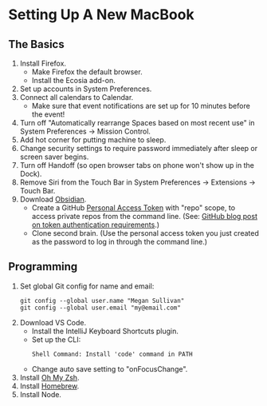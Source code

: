# Setting Up A New MacBook

## The Basics

1. Install Firefox.
    * Make Firefox the default browser.
    * Install the Ecosia add-on.
1. Set up accounts in System Preferences.
1. Connect all calendars to Calendar.
    * Make sure that event notifications are set up for 10 minutes before the event!
1. Turn off "Automatically rearrange Spaces based on most recent use" in System Preferences -> Mission Control.
1. Add hot corner for putting machine to sleep.
1. Change security settings to require password immediately after sleep or screen saver begins.
1. Turn off Handoff (so open browser tabs on phone won't show up in the Dock).
1. Remove Siri from the Touch Bar in System Preferences -> Extensions -> Touch Bar.
1. Download [Obsidian](https://obsidian.md/).
    * Create a GitHub [Personal Access Token](https://docs.github.com/en/authentication/keeping-your-account-and-data-secure/creating-a-personal-access-token) with "repo" scope, to access private repos from the command line. (See: [GitHub blog post on token authentication requirements](https://github.blog/2020-12-15-token-authentication-requirements-for-git-operations/).)
    * Clone second brain. (Use the personal access token you just created as the password to log in through the command line.)

## Programming

1. Set global Git config for name and email:
    ```shell
    git config --global user.name "Megan Sullivan"
    git config --global user.email "my@email.com"
    ```
3. Download VS Code.
    * Install the IntelliJ Keyboard Shortcuts plugin.
    * Set up the CLI:
        ```
        Shell Command: Install 'code' command in PATH
        ```
    * Change auto save setting to "onFocusChange".
1. Install [Oh My Zsh](https://ohmyz.sh/).
1. Install [Homebrew](https://brew.sh/).
1. Install Node.
